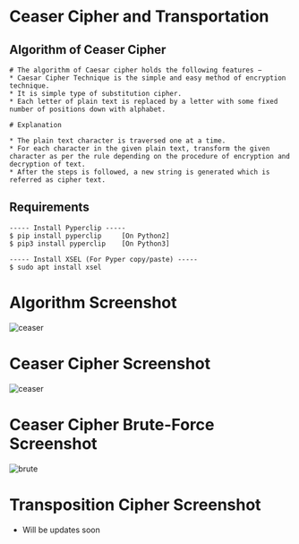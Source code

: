 # Ceaser Cipher and Transportation 

## Algorithm of Ceaser Cipher 

```
# The algorithm of Caesar cipher holds the following features −
* Caesar Cipher Technique is the simple and easy method of encryption technique.
* It is simple type of substitution cipher.
* Each letter of plain text is replaced by a letter with some fixed number of positions down with alphabet.

# Explanation

* The plain text character is traversed one at a time.
* For each character in the given plain text, transform the given character as per the rule depending on the procedure of encryption and decryption of text.
* After the steps is followed, a new string is generated which is referred as cipher text.

```

## Requirements 

```
----- Install Pyperclip -----
$ pip install pyperclip		[On Python2]
$ pip3 install pyperclip	[On Python3]

----- Install XSEL (For Pyper copy/paste) -----
$ sudo apt install xsel

``` 

# Algorithm Screenshot 
![ceaser](https://user-images.githubusercontent.com/48232101/106557274-9282dd80-6549-11eb-9318-c0400618356f.png)

# Ceaser Cipher Screenshot 
![ceaser](https://user-images.githubusercontent.com/48232101/106625131-7bbaa600-659e-11eb-8ba5-72c23cc1add6.png)

# Ceaser Cipher Brute-Force Screenshot 
![brute](https://user-images.githubusercontent.com/48232101/106763578-137fc900-665f-11eb-9908-3d90bdd22fa6.gif)

# Transposition Cipher Screenshot 
* Will be updates soon 

